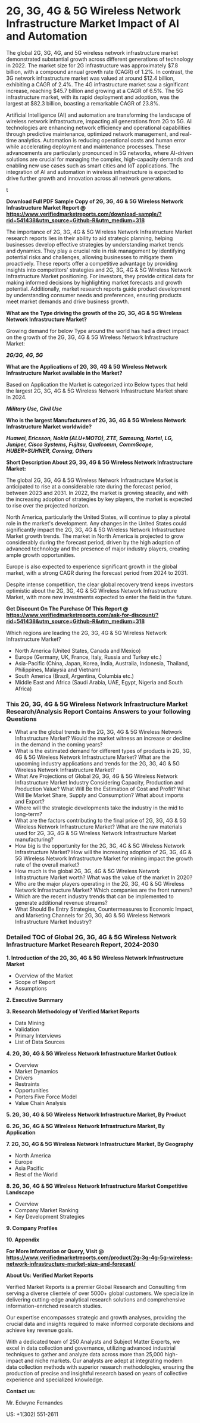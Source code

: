 <meta name="title" content="Global 2G, 3G, 4G & 5G Wireless Network Infrastructure Market Impact of AI and Automation"><meta name="description" content="The global 2G, 3G, 4G, and 5G wireless network infrastructure market demonstrated substantial growth across different generations of technology in 2022. The market siz"><meta name="title" content="2G, 3G, 4G & 5G Wireless Network Infrastructure Market Size, Share, Scope, Trends, Growth, Opportunities, Analysis, Forecast"><h1>2G, 3G, 4G & 5G Wireless Network Infrastructure Market Impact of AI and Automation</h1><p>The global 2G, 3G, 4G, and 5G wireless network infrastructure market demonstrated substantial growth across different generations of technology in 2022. The market size for 2G infrastructure was approximately $7.8 billion, with a compound annual growth rate (CAGR) of 1.2%. In contrast, the 3G network infrastructure market was valued at around $12.4 billion, exhibiting a CAGR of 2.4%. The 4G infrastructure market saw a significant increase, reaching $45.7 billion and growing at a CAGR of 6.5%. The 5G infrastructure market, with its rapid deployment and adoption, was the largest at $82.3 billion, boasting a remarkable CAGR of 23.8%.</p><p>Artificial Intelligence (AI) and automation are transforming the landscape of wireless network infrastructure, impacting all generations from 2G to 5G. AI technologies are enhancing network efficiency and operational capabilities through predictive maintenance, optimized network management, and real-time analytics. Automation is reducing operational costs and human error while accelerating deployment and maintenance processes. These advancements are particularly pronounced in 5G networks, where AI-driven solutions are crucial for managing the complex, high-capacity demands and enabling new use cases such as smart cities and IoT applications. The integration of AI and automation in wireless infrastructure is expected to drive further growth and innovation across all network generations.</p>t</p><p id="" class=""><strong>Download Full PDF Sample Copy of 2G, 3G, 4G & 5G Wireless Network Infrastructure Market Report @ <a href="https://www.verifiedmarketreports.com/download-sample/?rid=541438&utm_source=Github-R&utm_medium=318" target="_blank">https://www.verifiedmarketreports.com/download-sample/?rid=541438&utm_source=Github-R&utm_medium=318</a></strong></p><p>The importance of&nbsp;2G, 3G, 4G & 5G Wireless Network Infrastructure Market research reports lies in their ability to aid strategic planning, helping businesses develop effective strategies by understanding market trends and dynamics. They play a crucial role in risk management by identifying potential risks and challenges, allowing businesses to mitigate them proactively. These reports offer a competitive advantage by providing insights into competitors' strategies and 2G, 3G, 4G & 5G Wireless Network Infrastructure Market positioning. For investors, they provide critical data for making informed decisions by highlighting market forecasts and growth potential. Additionally, market research reports guide product development by understanding consumer needs and preferences, ensuring products meet market demands and drive business growth.</p><p><strong>What are the&nbsp;Type driving the growth of the 2G, 3G, 4G & 5G Wireless Network Infrastructure Market?</strong></p><p id="" class="">Growing demand for below Type around the world has had a direct impact on the growth of the 2G, 3G, 4G & 5G Wireless Network Infrastructure Market:</p><em><strong>2G/3G, 4G, 5G</strong></em></p><strong>What are the&nbsp;Applications&nbsp;of 2G, 3G, 4G & 5G Wireless Network Infrastructure Market available in the Market?</strong></p><p id="" class="">Based on Application the Market is categorized into Below types that held the largest 2G, 3G, 4G & 5G Wireless Network Infrastructure Market share In 2024.</p><em><strong>Military Use, Civil Use</strong></em></p><strong>Who is the largest Manufacturers of 2G, 3G, 4G & 5G Wireless Network Infrastructure Market worldwide?</strong></p><p><em><strong>Huawei, Ericsson, Nokia (ALU+MOTO), ZTE, Samsung, Nortel, LG, Juniper, Cisco Systems, Fujitsu, Qualcomm, CommScope, HUBER+SUHNER, Corning, Others</strong></em></p><p id="" class=""><strong>Short Description About 2G, 3G, 4G & 5G Wireless Network Infrastructure Market:</strong></p><p>The global 2G, 3G, 4G & 5G Wireless Network Infrastructure Market is anticipated to rise at a considerable rate during the forecast period, between 2023 and 2031. In 2022, the market is growing steadily, and with the increasing adoption of strategies by key players, the market is expected to rise over the projected horizon.</p><p>North America, particularly the United States, will continue to play a pivotal role in the market's development. Any changes in the United States could significantly impact the 2G, 3G, 4G & 5G Wireless Network Infrastructure Market growth trends. The market in North America is projected to grow considerably during the forecast period, driven by the high adoption of advanced technology and the presence of major industry players, creating ample growth opportunities.</p><p>Europe is also expected to experience significant growth in the global market, with a strong CAGR during the forecast period from 2024 to 2031.</p><p>Despite intense competition, the clear global recovery trend keeps investors optimistic about the 2G, 3G, 4G & 5G Wireless Network Infrastructure Market, with more new investments expected to enter the field in the future.</p><p id="" class=""><strong>Get Discount On The Purchase Of This Report @ <a href="https://www.verifiedmarketreports.com/ask-for-discount/?rid=541438&utm_source=Github-R&utm_medium=318" target="_blank">https://www.verifiedmarketreports.com/ask-for-discount/?rid=541438&utm_source=Github-R&utm_medium=318</a></strong></p>Which regions are leading the 2G, 3G, 4G & 5G Wireless Network Infrastructure Market?</p><ul><li>North America (United States, Canada and Mexico)</li><li>Europe (Germany, UK, France, Italy, Russia and Turkey etc.)</li><li>Asia-Pacific (China, Japan, Korea, India, Australia, Indonesia, Thailand, Philippines, Malaysia and Vietnam)</li><li>South America (Brazil, Argentina, Columbia etc.)</li><li>Middle East and Africa (Saudi Arabia, UAE, Egypt, Nigeria and South Africa)</li></ul><h3 id="" class="">This 2G, 3G, 4G & 5G Wireless Network Infrastructure Market Research/Analysis Report Contains Answers to your following Questions</h3><ul><li>What are the global trends in the 2G, 3G, 4G & 5G Wireless Network Infrastructure Market? Would the market witness an increase or decline in the demand in the coming years?</li><li>What is the estimated demand for different types of products in 2G, 3G, 4G & 5G Wireless Network Infrastructure Market? What are the upcoming industry applications and trends for the 2G, 3G, 4G & 5G Wireless Network Infrastructure Market?</li><li>What Are Projections of Global 2G, 3G, 4G & 5G Wireless Network Infrastructure Market Industry Considering Capacity, Production and Production Value? What Will Be the Estimation of Cost and Profit? What Will Be Market Share, Supply and Consumption? What about imports and Export?</li><li>Where will the strategic developments take the industry in the mid to long-term?</li><li>What are the factors contributing to the final price of 2G, 3G, 4G & 5G Wireless Network Infrastructure Market? What are the raw materials used for 2G, 3G, 4G & 5G Wireless Network Infrastructure Market manufacturing?</li><li>How big is the opportunity for the 2G, 3G, 4G & 5G Wireless Network Infrastructure Market? How will the increasing adoption of 2G, 3G, 4G & 5G Wireless Network Infrastructure Market for mining impact the growth rate of the overall market?</li><li>How much is the global 2G, 3G, 4G & 5G Wireless Network Infrastructure Market worth? What was the value of the market In 2020?</li><li>Who are the major players operating in the 2G, 3G, 4G & 5G Wireless Network Infrastructure Market? Which companies are the front runners?</li><li>Which are the recent industry trends that can be implemented to generate additional revenue streams?</li><li>What Should Be Entry Strategies, Countermeasures to Economic Impact, and Marketing Channels for 2G, 3G, 4G & 5G Wireless Network Infrastructure Market Industry?</li></ul><h3 id="" class="">Detailed TOC of Global 2G, 3G, 4G & 5G Wireless Network Infrastructure Market Research Report, 2024-2030</h3><p id="" class=""><strong>1. Introduction of the 2G, 3G, 4G & 5G Wireless Network Infrastructure Market</strong></p><ul><li>Overview of the Market</li><li>Scope of Report</li><li>Assumptions</li></ul><p id="" class=""><strong>2. Executive Summary</strong></p><p id="" class=""><strong>3. Research Methodology of Verified Market Reports</strong></p><ul><li>Data Mining</li><li>Validation</li><li>Primary Interviews</li><li>List of Data Sources</li></ul><p id="" class=""><strong>4. 2G, 3G, 4G & 5G Wireless Network Infrastructure Market Outlook</strong></p><ul><li>Overview</li><li>Market Dynamics</li><li>Drivers</li><li>Restraints</li><li>Opportunities</li><li>Porters Five Force Model</li><li>Value Chain Analysis</li></ul><p id="" class=""><strong>5. 2G, 3G, 4G & 5G Wireless Network Infrastructure Market, By Product</strong></p><p id="" class=""><strong>6. 2G, 3G, 4G & 5G Wireless Network Infrastructure Market, By Application</strong></p><p id="" class=""><strong>7. 2G, 3G, 4G & 5G Wireless Network Infrastructure Market, By Geography</strong></p><ul><li>North America</li><li>Europe</li><li>Asia Pacific</li><li>Rest of the World</li></ul><p id="" class=""><strong>8. 2G, 3G, 4G & 5G Wireless Network Infrastructure Market Competitive Landscape</strong></p><ul><li>Overview</li><li>Company Market Ranking</li><li>Key Development Strategies</li></ul><p id="" class=""><strong>9. Company Profiles</strong></p><p id="" class=""><strong>10. Appendix</strong></p><p id="" class=""><strong>For More Information or Query, Visit @ <a href="https://www.verifiedmarketreports.com/product/2g-3g-4g-5g-wireless-network-infrastructure-market-size-and-forecast/" target="_blank">https://www.verifiedmarketreports.com/product/2g-3g-4g-5g-wireless-network-infrastructure-market-size-and-forecast/</a></strong></p><p id="" class=""><strong>About Us: Verified Market Reports</strong></p><p id="" class="">Verified Market Reports is a premier Global Research and Consulting firm serving a diverse clientele of over 5000+ global customers. We specialize in delivering cutting-edge analytical research solutions and comprehensive information-enriched research studies.</p><p id="" class="">Our expertise encompasses strategic and growth analyses, providing the crucial data and insights required to make informed corporate decisions and achieve key revenue goals.</p><p id="" class="">With a dedicated team of 250 Analysts and Subject Matter Experts, we excel in data collection and governance, utilizing advanced industrial techniques to gather and analyze data across more than 25,000 high-impact and niche markets. Our analysts are adept at integrating modern data collection methods with superior research methodologies, ensuring the production of precise and insightful research based on years of collective experience and specialized knowledge.</p><p id="" class=""><strong>Contact us:</strong></p><p id="" class="">Mr. Edwyne Fernandes</p><p id="" class="">US: +1(302) 551-2611</p>